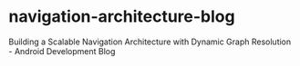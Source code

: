 # navigation-architecture-blog
Building a Scalable Navigation Architecture with Dynamic Graph Resolution - Android Development Blog
